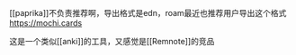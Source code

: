 [[paprika]]不负责推荐啊，导出格式是edn，roam最近也推荐用户导出这个格式
https://mochi.cards

这是一个类似[[anki]]的工具，又感觉是[[Remnote]]的竞品